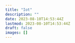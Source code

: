 ```yaml
---
title: "Iot"
description: ""
date: 2023-08-10T14:53:44Z
lastmod: 2023-08-10T14:53:44Z
draft: false
images: []
---
```

